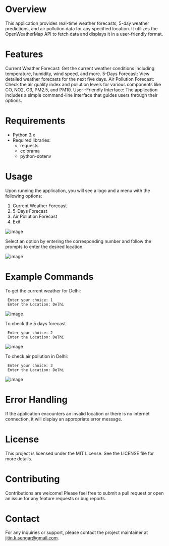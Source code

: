 # Overview
This application provides real-time weather forecasts, 5-day weather predictions, and air pollution data for any specified location. It utilizes the OpenWeatherMap API to fetch data and displays it in a user-friendly format.

# Features
Current Weather Forecast: Get the current weather conditions including temperature, humidity, wind speed, and more.
5-Days Forecast: View detailed weather forecasts for the next five days.
Air Pollution Forecast: Check the air quality index and pollution levels for various components like CO, NO2, O3, PM2.5, and PM10.
User -Friendly Interface: The application includes a simple command-line interface that guides users through their options.

# Requirements
* Python 3.x
* Required libraries:
    - requests
    - colorama
    - python-dotenv

# Usage
Upon running the application, you will see a logo and a menu with the following options:

1. Current Weather Forecast
2. 5-Days Forecast
3. Air Pollution Forecast
4. Exit

![image](https://github.com/user-attachments/assets/e8efa5e4-ff88-4376-a904-4a27a45050aa)

Select an option by entering the corresponding number and follow the prompts to enter the desired location.

![image](https://github.com/user-attachments/assets/7121ecc3-e80d-4a47-89c0-ef42c776c005)


# Example Commands
 To get the current weather for Delhi:

     Enter your choice: 1
     Enter the Location: Delhi

 ![image](https://github.com/user-attachments/assets/0f3a3e5e-74a7-48b4-823c-9ad94a9e8214)


 To check the 5 days forecast

     Enter your choice: 2
     Enter the Location: Delhi

 ![image](https://github.com/user-attachments/assets/9b016f6f-ec3f-41a7-9797-dfce8d703479)


 To check air pollution in Delhi:

     Enter your choice: 3
     Enter the Location: Delhi

 ![image](https://github.com/user-attachments/assets/e9fe2ade-7871-41fc-901d-a4bfda82f638)


# Error Handling
If the application encounters an invalid location or there is no internet connection, it will display an appropriate error message.

# License
This project is licensed under the MIT License. See the LICENSE file for more details.

# Contributing
Contributions are welcome! Please feel free to submit a pull request or open an issue for any feature requests or bug reports.

# Contact
For any inquiries or support, please contact the project maintainer at jitin.k.sengar@gmail.com.
